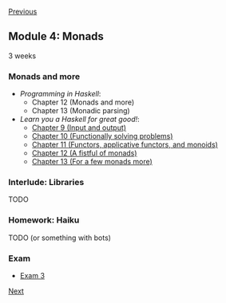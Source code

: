 [Previous](/docs/modules/03.md)

## Module 4: Monads

3 weeks

### Monads and more

* <cite>Programming in Haskell</cite>:
  - Chapter 12 (Monads and more)
  - Chapter 13 (Monadic parsing)
* <cite>Learn you a Haskell for great good!</cite>:
  - [Chapter 9 (Input and output)](http://learnyouahaskell.com/input-and-output)
  - [Chapter 10 (Functionally solving problems)](http://learnyouahaskell.com/functionally-solving-problems)
  - [Chapter 11 (Functors, applicative functors, and monoids)](http://learnyouahaskell.com/functors-applicative-functors-and-monoids)
  - [Chapter 12 (A fistful of monads)](http://learnyouahaskell.com/a-fistful-of-monads)
  - [Chapter 13 (For a few monads more)](http://learnyouahaskell.com/for-a-few-monads-more)

### Interlude: Libraries

TODO

### Homework: Haiku

TODO (or something with bots)

### Exam

- [Exam 3](/docs/exams/03.md)

[Next](/docs/modules/05.md)
